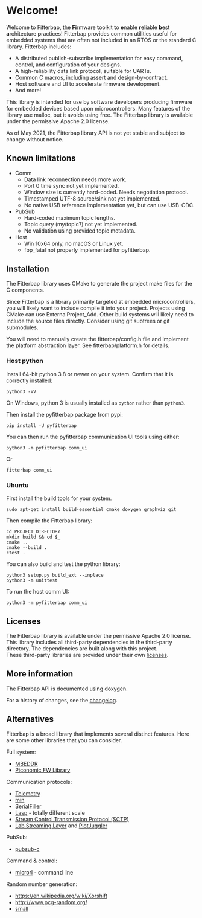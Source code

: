 <!--
# Copyright 2014-2021 Jetperch LLC
#
# Licensed under the Apache License, Version 2.0 (the "License");
# you may not use this file except in compliance with the License.
# You may obtain a copy of the License at
#
#     http://www.apache.org/licenses/LICENSE-2.0
#
# Unless required by applicable law or agreed to in writing, software
# distributed under the License is distributed on an "AS IS" BASIS,
# WITHOUT WARRANTIES OR CONDITIONS OF ANY KIND, either express or implied.
# See the License for the specific language governing permissions and
# limitations under the License.
-->

# Welcome!

Welcome to Fitterbap, the **Fi**rmware **t**oolkit **t**o **e**nable 
**r**eliable **b**est **a**rchitecture **p**ractices!
Fitterbap provides common utilities useful for embedded systems that are often 
not included in an RTOS or the standard C library.  Fitterbap includes:

* A distributed publish-subscribe implementation for easy command, control,
  and configuration of your designs.
* A high-reliability data link protocol, suitable for UARTs.
* Common C macros, including assert and design-by-contract.
* Host software and UI to accelerate firmware development.
* And more!

This library is intended for use by software developers producing 
firmware for embedded devices based upon microcontrollers.  Many features of
the library use malloc, but it avoids using free.
The Fitterbap library is available under the permissive Apache 2.0 license.

As of May 2021, the Fitterbap library API is not yet stable and subject to 
change without notice.


## Known limitations

*   Comm
    *    Data link reconnection needs more work.
    *    Port 0 time sync not yet implemented.
    *    Window size is currently hard-coded.  Needs negotiation protocol.
    *    Timestamped UTF-8 source/sink not yet implemented.
    *    No native USB reference implementation yet, but can use USB-CDC.
*   PubSub
    *    Hard-coded maximum topic lengths.
    *    Topic query (my/topic?) not yet implemented.
    *    No validation using provided topic metadata.
*   Host
    *    Win 10x64 only, no macOS or Linux yet.
    *    fbp_fatal not properly implemented for pyfitterbap.


## Installation

The Fitterbap library uses CMake to generate the project make files for 
the C components.

Since Fitterbap is a library primarily targeted at embedded microcontrollers, 
you will likely want to include compile it into your project.  Projects
using CMake can use ExternalProject_Add.  Other build systems
will likely need to include the source files directly.  Consider using
git subtrees or git submodules.  

You will need to manually create the fitterbap/config.h file and implement the
platform abstraction layer.   See fitterbap/platform.h for details.


### Host python

Install 64-bit python 3.8 or newer on your system.  Confirm that it is correctly installed:

    python3 -VV

On Windows, python 3 is usually installed as `python` rather than `python3`.

Then install the pyfitterbap package from pypi:

    pip install -U pyfitterbap

You can then run the pyfitterbap communication UI tools using either:

    python3 -m pyfitterbap comm_ui

Or

    fitterbap comm_ui
    

### Ubuntu

First install the build tools for your system.

    sudo apt-get install build-essential cmake doxygen graphviz git

Then compile the Fitterbap library:

    cd PROJECT_DIRECTORY
    mkdir build && cd $_
    cmake ..
    cmake --build .
    ctest .

You can also build and test the python library:

    python3 setup.py build_ext --inplace
    python3 -m unittest

To run the host comm UI:

    python3 -m pyfitterbap comm_ui


## Licenses

The Fitterbap library is available under the permissive Apache 2.0 license.
This library includes all third-party dependencies in the third-party
directory.  The dependencies are built along with this project.  
These third-party libraries are provided under their own 
[licenses](third-party/README.md).


## More information

The Fitterbap API is documented using doxygen.

For a history of changes, see the [changelog](CHANGELOG.md).


## Alternatives

Fitterbap is a broad library that implements several distinct features.
Here are some other libraries that you can consider.


Full system:

*   [MBEDDR](http://mbeddr.com/)
*   [Piconomic FW Library](https://github.com/piconomix/piconomix-fwlib)


Communication protocols:

*   [Telemetry](https://github.com/Overdrivr/Telemetry)
*   [min](https://github.com/min-protocol/min)
*   [SerialFiller](https://github.com/gbmhunter/SerialFiller)
*   [Lasp](https://lasp-lang.readme.io/) - totally different scale
*   [Stream Control Transmission Protocol (SCTP)](https://tools.ietf.org/html/rfc4960)    
*   [Lab Streaming Layer](https://labstreaminglayer.readthedocs.io/info/intro.html)
    and [PlotJuggler](https://github.com/facontidavide/PlotJuggler)


PubSub:

*   [pubsub-c](https://github.com/jaracil/pubsub-c)


Command & control:

*   [microrl](https://github.com/Helius/microrl) - command line


Random number generation:

*   https://en.wikipedia.org/wiki/Xorshift
*   http://www.pcg-random.org/ 
*   [small](http://excamera.com/sphinx/article-xorshift.html)
